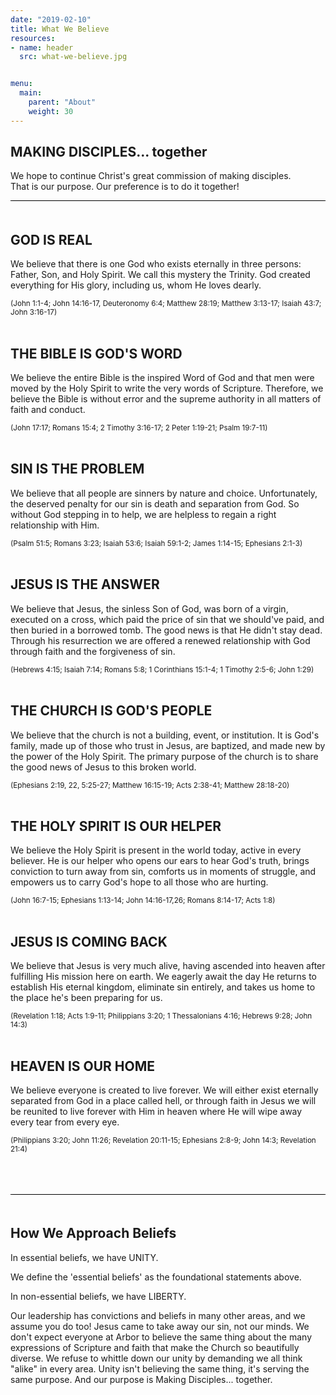 ```yaml
---
date: "2019-02-10"
title: What We Believe
resources:
- name: header
  src: what-we-believe.jpg


menu:
  main:
    parent: "About"
    weight: 30
---
```


<div class="text-center">
  <h2>MAKING DISCIPLES... together</h2>
  <p>
    We hope to continue Christ's great commission of making disciples.<br/>
    That is our purpose. Our preference is to do it together!
  </p>
</div>



<p style="border-top: 1px solid black; padding: 10px;">

## GOD IS REAL

We believe that there is one God who exists eternally in three persons: Father, Son, and Holy Spirit. We call this mystery the Trinity. God created everything for His glory, including us, whom He loves dearly. 

<small>(John 1:1-4; John 14:16-17, Deuteronomy 6:4; Matthew 28:19; Matthew 3:13-17; Isaiah 43:7; John 3:16-17)</small>
<br />
<br />

## THE BIBLE IS GOD'S WORD

We believe the entire Bible is the inspired Word of God and that men were moved by the Holy Spirit to write the very words of Scripture. Therefore, we believe the Bible is without error and the supreme authority in all matters of faith and conduct. 

<small>(John 17:17; Romans 15:4; 2 Timothy 3:16-17; 2 Peter 1:19-21; Psalm 19:7-11)</small>
<br />
<br />


## SIN IS THE PROBLEM

We believe that all people are sinners by nature and choice. Unfortunately, the deserved penalty for our sin is death and separation from God. So without God stepping in to help, we are helpless to regain a right relationship with Him. 

<small>(Psalm 51:5; Romans 3:23; Isaiah 53:6; Isaiah 59:1-2; James 1:14-15; Ephesians 2:1-3)</small>
<br />
<br />


## JESUS IS THE ANSWER

We believe that Jesus, the sinless Son of God, was born of a virgin, executed on a cross, which paid the price of sin that we should've paid, and then buried in a borrowed tomb. The good news is that He didn't stay dead. Through his resurrection we are offered a renewed relationship with God through faith and the forgiveness of sin. 

<small>(Hebrews 4:15; Isaiah 7:14; Romans 5:8; 1 Corinthians 15:1-4; 1 Timothy 2:5-6; John 1:29)</small>
<br />
<br />


## THE CHURCH IS GOD'S PEOPLE

We believe that the church is not a building, event, or institution. It is God's family, made up of those who trust in Jesus, are baptized, and made new by the power of the Holy Spirit. The primary purpose of the church is to share the good news of Jesus to this broken world. 

<small>(Ephesians 2:19, 22, 5:25-27; Matthew 16:15-19; Acts 2:38-41; Matthew 28:18-20)</small>
<br />
<br />


## THE HOLY SPIRIT IS OUR HELPER

We believe the Holy Spirit is present in the world today, active in every believer. He is our helper who opens our ears to hear God's truth, brings conviction to turn away from sin, comforts us in moments of struggle, and empowers us to carry God's hope to all those who are hurting. 

<small>(John 16:7-15; Ephesians 1:13-14; John 14:16-17,26; Romans 8:14-17; Acts 1:8)</small>
<br />
<br />


## JESUS IS COMING BACK

We believe that Jesus is very much alive, having ascended into heaven after fulfilling His mission here on earth. We eagerly await the day He returns to establish His eternal kingdom, eliminate sin entirely, and takes us home to the place he's been preparing for us. 

<small>(Revelation 1:18; Acts 1:9-11; Philippians 3:20; 1 Thessalonians 4:16; Hebrews 9:28; John 14:3)</small>
<br />
<br />


## HEAVEN IS OUR HOME

We believe everyone is created to live forever. We will either exist eternally separated from God in a place called hell, or through faith in Jesus we will be reunited to live forever with Him in heaven where He will wipe away every tear from every eye. 

<small>(Philippians 3:20; John 11:26; Revelation 20:11-15; Ephesians 2:8-9; John 14:3; Revelation 21:4)</small>
<br />
<br />
<br />
<br />

<p style="border-top: 1px solid black; padding: 10px;">

## How We Approach Beliefs

In essential beliefs, we have UNITY.

We define the 'essential beliefs' as the foundational statements above. 

In non-essential beliefs, we have LIBERTY.

Our leadership has convictions and beliefs in many other areas, and we assume you do too! Jesus came to take away our sin, not our minds. We don't expect everyone at Arbor to believe the same thing about the many expressions of Scripture and faith that make the Church so beautifully diverse. We refuse to whittle down our unity by demanding we all think "alike" in every area. Unity isn't believing the same thing, it's serving the same purpose. And our purpose is Making Disciples... together.

